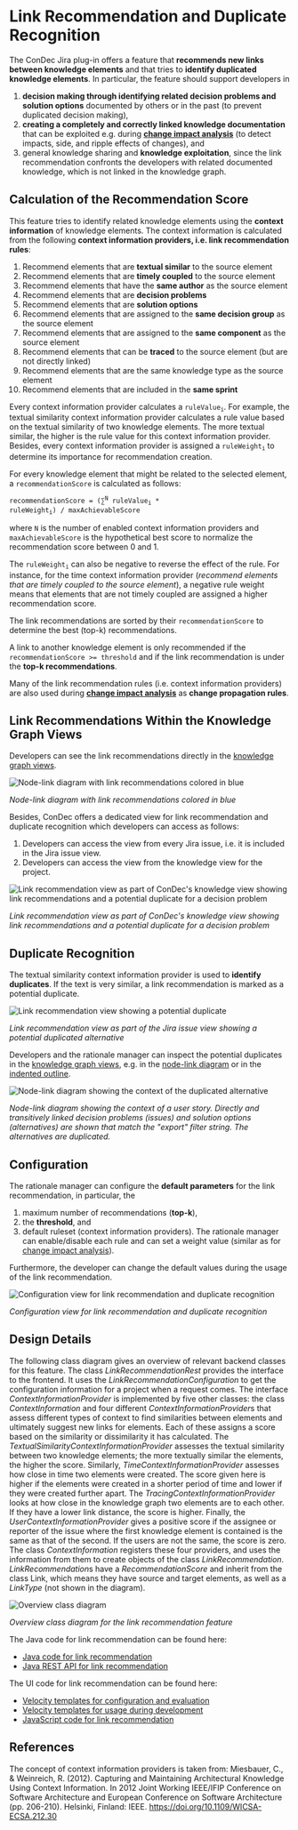 # Link Recommendation and Duplicate Recognition

The ConDec Jira plug-in offers a feature that **recommends new links between knowledge elements** and 
that tries to **identify duplicated knowledge elements**.
In particular, the feature should support developers in
1. **decision making through identifying related decision problems and solution options** documented by others or in the past (to prevent duplicated decision making),
2. **creating a completely and correctly linked knowledge documentation** that can be exploited e.g. during **[change impact analysis]** (to detect impacts, side, and ripple effects of changes), and
3. general knowledge sharing and **knowledge exploitation**, since the link recommendation confronts the developers with related documented knowledge, which is not linked in the knowledge graph.

## Calculation of the Recommendation Score
This feature tries to identify related knowledge elements using the **context information** of knowledge elements.
The context information is calculated from the following **context information providers, i.e. link recommendation rules**:

1. Recommend elements that are **textual similar** to the source element
2. Recommend elements that are **timely coupled** to the source element
3. Recommend elements that have the **same author** as the source element
4. Recommend elements that are **decision problems**
5. Recommend elements that are **solution options**
6. Recommend elements that are assigned to the **same decision group** as the source element
7. Recommend elements that are assigned to the **same component** as the source element
8. Recommend elements that can be **traced** to the source element (but are not directly linked)
9. Recommend elements that are the same knowledge type as the source element
10. Recommend elements that are included in the **same sprint**

Every context information provider calculates a <code>ruleValue<sub>i</sub></code>.
For example, the textual similarity context information provider calculates a rule value based on the textual similarity of two knowledge elements. 
The more textual similar, the higher is the rule value for this context information provider.
Besides, every context information provider is assigned a <code>ruleWeight<sub>i</sub></code> to determine its importance for recommendation creation.

For every knowledge element that might be related to the selected element, a `recommendationScore` is calculated as follows:

<code>recommendationScore = (&sum;<sup>N</sup> ruleValue<sub>i</sub> * ruleWeight<sub>i</sub>) / maxAchievableScore</code>

where `N` is the number of enabled context information providers 
and `maxAchievableScore` is the hypothetical best score to normalize the recommendation score between 0 and 1.

The <code>ruleWeight<sub>i</sub></code> can also be negative to reverse the effect of the rule.
For instance, for the time context information provider (*recommend elements that are timely coupled to the source element*),
a negative rule weight means that elements that are not timely coupled are assigned a higher recommendation score.

The link recommendations are sorted by their `recommendationScore` to determine the best (top-k) recommendations.

A link to another knowledge element is only recommended if the `recommendationScore >= threshold` and 
if the link recommendation is under the **top-k recommendations**.

Many of the link recommendation rules (i.e. context information providers) are also used during **[change impact analysis]**
as **change propagation rules**.

## Link Recommendations Within the Knowledge Graph Views
Developers can see the link recommendations directly in the [knowledge graph views].

![Node-link diagram with link recommendations colored in blue](../screenshots/link_recommendation_node_link_diagram.png)

*Node-link diagram with link recommendations colored in blue*

Besides, ConDec offers a dedicated view for link recommendation and duplicate recognition which developers can access as follows:
1. Developers can access the view from every Jira issue, i.e. it is included in the Jira issue view.
2. Developers can access the view from the knowledge view for the project.

![Link recommendation view as part of ConDec's knowledge view showing link recommendations and a potential duplicate for a decision problem](../screenshots/link_recommendation_view.png)

*Link recommendation view as part of ConDec's knowledge view showing link recommendations and a potential duplicate for a decision problem*

## Duplicate Recognition
The textual similarity context information provider is used to **identify duplicates**.
If the text is very similar, a link recommendation is marked as a potential duplicate.

![Link recommendation view showing a potential duplicate](../screenshots/link_recommendation_duplicate_tooltip.png)

*Link recommendation view as part of the Jira issue view showing a potential duplicated alternative*

Developers and the rationale manager can inspect the potential duplicates in the [knowledge graph views](knowledge-visualization.md), 
e.g. in the [node-link diagram](../screenshots/link_recommendation_duplicates_node_link_diagram.png) or in the [indented outline](../screenshots/link_recommendation_duplicates_indented_outline.png).

![Node-link diagram showing the context of the duplicated alternative](../screenshots/link_recommendation_duplicates_node_link_diagram.png)

*Node-link diagram showing the context of a user story.
Directly and transitively linked decision problems (issues) and solution options (alternatives) are shown that match the "export" filter string. 
The alternatives are duplicated.*

## Configuration
The rationale manager can configure the **default parameters** for the link recommendation, in particular, the
1. maximum number of recommendations (**top-k**), 
2. the **threshold**, and 
3. default ruleset (context information providers). The rationale manager can enable/disable each rule and can set a weight value (similar as for [change impact analysis]). 

Furthermore, the developer can change the default values during the usage of the link recommendation. 

![Configuration view for link recommendation and duplicate recognition](../screenshots/link_recommendation_configuration.png)

*Configuration view for link recommendation and duplicate recognition*

## Design Details
The following class diagram gives an overview of relevant backend classes for this feature.
The class *LinkRecommendationRest* provides the interface to the frontend. 
It uses the *LinkRecommendationConfiguration* to get the configuration information for a project when a request comes. 
The interface *ContextInformationProvider* is implemented by five other classes: 
the class *ContextInformation* and four different *ContextInformationProvider*s that assess different types of context 
to find similarities between elements and ultimately suggest new links for elements. 
Each of these assigns a score based on the similarity or dissimilarity it has calculated. 
The *TextualSimilarityContextInformationProvider* assesses the textual similarity between two knowledge elements; 
the more textually similar the elements, the higher the score. 
Similarly, *TimeContextInformationProvider* assesses how close in time two elements were created. 
The score given here is higher if the elements were created in a shorter period of time and lower if they were created further apart. 
The *TracingContextInformationProvider* looks at how close in the knowledge graph two elements are to each other. 
If they have a lower link distance, the score is higher. 
Finally, the *UserContextInformationProvider* gives a positive score if the assignee or reporter of the issue 
where the first knowledge element is contained is the same as that of the second. 
If the users are not the same, the score is zero.
The class *ContextInformation* registers these four providers, and uses the information from them to create objects of the class *LinkRecommendation*.
*LinkRecommendation*s have a *RecommendationScore* and inherit from the class Link, 
which means they have source and target elements, as well as a *LinkType* (not shown in the diagram).

![Overview class diagram](../diagrams/class_diagram_link_recommendation.png)

*Overview class diagram for the link recommendation feature*

The Java code for link recommendation can be found here:

- [Java code for link recommendation](../../src/main/java/de/uhd/ifi/se/decision/management/jira/recommendation/linkrecommendation)
- [Java REST API for link recommendation](../../src/main/java/de/uhd/ifi/se/decision/management/jira/rest/LinkRecommendationRest.java)

The UI code for link recommendation can be found here:

- [Velocity templates for configuration and evaluation](../../src/main/resources/templates/settings/linkrecommendation)
- [Velocity templates for usage during development](../../src/main/resources/templates/tabs/recommendation)
- [JavaScript code for link recommendation](../../src/main/resources/js/recommendation)

## References
The concept of context information providers is taken from: 
Miesbauer, C., & Weinreich, R. (2012). 
Capturing and Maintaining Architectural Knowledge Using Context Information. 
In 2012 Joint Working IEEE/IFIP Conference on Software Architecture and European Conference on Software Architecture (pp. 206-210). 
Helsinki, Finland: IEEE. 
https://doi.org/10.1109/WICSA-ECSA.212.30

[change impact analysis]: change-impact-analysis.md
[knowledge graph views]: knowledge-visualization.md